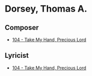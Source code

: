 # Dorsey, Thomas A.

## Composer

- [104 - Take My Hand, Precious Lord](/hymns/104.md)

## Lyricist

- [104 - Take My Hand, Precious Lord](/hymns/104.md)

